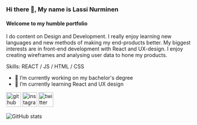 ### Hi there 👋, My name is Lassi Nurminen
#### Welcome to my humble portfolio
I do content on Design and Development. I really enjoy learning new languages and new methods of making my end-products better. My biggest interests are in front-end development with React and UX-design. I enjoy creating wireframes and analysing user data to hone my products.

Skills: REACT / JS / HTML / CSS

- 🔭 I’m currently working on my bachelor's degree 
- 🌱 I’m currently learning React and UX design 


[<img src='https://cdn.jsdelivr.net/npm/simple-icons@3.0.1/icons/github.svg' alt='github' height='40'>](https://github.com/Lassinnn)  [<img src='https://cdn.jsdelivr.net/npm/simple-icons@3.0.1/icons/instagram.svg' alt='instagram' height='40'>](https://www.instagram.com/lassinnn/)  [<img src='https://cdn.jsdelivr.net/npm/simple-icons@3.0.1/icons/twitter.svg' alt='twitter' height='40'>](https://twitter.com/lassinnn)  

![GitHub stats](https://github-readme-stats.vercel.app/api?username=Lassinnn&show_icons=true)  

